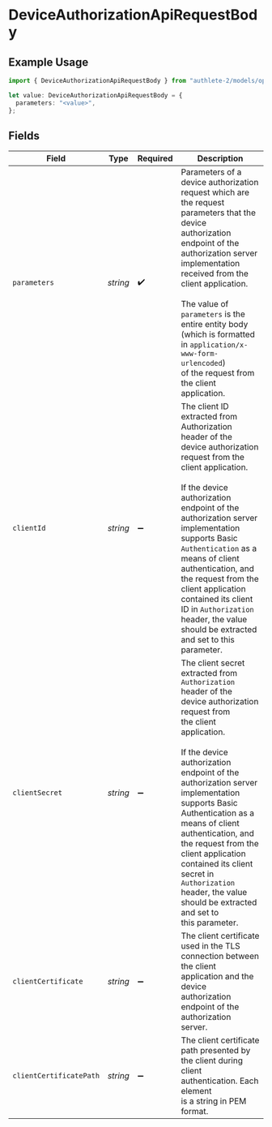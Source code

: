 # DeviceAuthorizationApiRequestBody

## Example Usage

```typescript
import { DeviceAuthorizationApiRequestBody } from "authlete-2/models/operations";

let value: DeviceAuthorizationApiRequestBody = {
  parameters: "<value>",
};
```

## Fields

| Field                                                                                                                                                                                                                                                                                                                                                                                                                                     | Type                                                                                                                                                                                                                                                                                                                                                                                                                                      | Required                                                                                                                                                                                                                                                                                                                                                                                                                                  | Description                                                                                                                                                                                                                                                                                                                                                                                                                               |
| ----------------------------------------------------------------------------------------------------------------------------------------------------------------------------------------------------------------------------------------------------------------------------------------------------------------------------------------------------------------------------------------------------------------------------------------- | ----------------------------------------------------------------------------------------------------------------------------------------------------------------------------------------------------------------------------------------------------------------------------------------------------------------------------------------------------------------------------------------------------------------------------------------- | ----------------------------------------------------------------------------------------------------------------------------------------------------------------------------------------------------------------------------------------------------------------------------------------------------------------------------------------------------------------------------------------------------------------------------------------- | ----------------------------------------------------------------------------------------------------------------------------------------------------------------------------------------------------------------------------------------------------------------------------------------------------------------------------------------------------------------------------------------------------------------------------------------- |
| `parameters`                                                                                                                                                                                                                                                                                                                                                                                                                              | *string*                                                                                                                                                                                                                                                                                                                                                                                                                                  | :heavy_check_mark:                                                                                                                                                                                                                                                                                                                                                                                                                        | Parameters of a device authorization request which are the request parameters that the device<br/>authorization endpoint of the authorization server implementation received from the client application.<br/><br/>The value of `parameters` is the entire entity body (which is formatted in `application/x-www-form-urlencoded`)<br/>of the request from the client application.<br/>                                                   |
| `clientId`                                                                                                                                                                                                                                                                                                                                                                                                                                | *string*                                                                                                                                                                                                                                                                                                                                                                                                                                  | :heavy_minus_sign:                                                                                                                                                                                                                                                                                                                                                                                                                        | The client ID extracted from Authorization header of the device authorization request from the<br/>client application.<br/><br/>If the device authorization endpoint of the authorization server implementation supports Basic<br/>`Authentication` as a means of client authentication, and the request from the client application<br/>contained its client ID in `Authorization` header, the value should be extracted and set to this<br/>parameter.<br/> |
| `clientSecret`                                                                                                                                                                                                                                                                                                                                                                                                                            | *string*                                                                                                                                                                                                                                                                                                                                                                                                                                  | :heavy_minus_sign:                                                                                                                                                                                                                                                                                                                                                                                                                        | The client secret extracted from `Authorization` header of the device authorization request from<br/>the client application.<br/><br/>If the device authorization endpoint of the authorization server implementation supports Basic<br/>Authentication as a means of client authentication, and the request from the client application<br/>contained its client secret in `Authorization` header, the value should be extracted and set to<br/>this parameter.<br/> |
| `clientCertificate`                                                                                                                                                                                                                                                                                                                                                                                                                       | *string*                                                                                                                                                                                                                                                                                                                                                                                                                                  | :heavy_minus_sign:                                                                                                                                                                                                                                                                                                                                                                                                                        | The client certificate used in the TLS connection between the client application and the device<br/>authorization endpoint of the authorization server.<br/>                                                                                                                                                                                                                                                                              |
| `clientCertificatePath`                                                                                                                                                                                                                                                                                                                                                                                                                   | *string*                                                                                                                                                                                                                                                                                                                                                                                                                                  | :heavy_minus_sign:                                                                                                                                                                                                                                                                                                                                                                                                                        | The client certificate path presented by the client during client authentication. Each element<br/>is a string in PEM format.<br/>                                                                                                                                                                                                                                                                                                        |